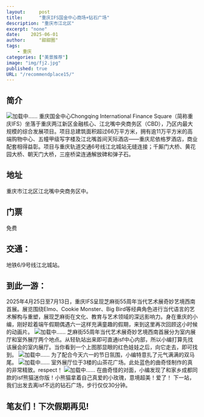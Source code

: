 ```yaml
---
layout:     post
title:      "重庆IFS国金中心商场+钻石广场"
description: "重庆市江北区"
excerpt: "none"
date:    2025-06-01
author:     "甜甜圈"
tags:
    - 重庆
categories: ["美景推荐"]
image: "img/fj2.jpg"
published: true 
URL: "/recommendplace15/"
---
```


## 简介
![加载中……](/img/place/isf1.jpg)
重庆国金中心Chongqing International Finance Square（简称重庆IFS）坐落于重庆两江新区金融核心、江北嘴中央商务区（CBD），乃区内最大规模的综合发展项目。项目总建筑面积超过66万平方米，拥有逾11万平方米的高端购物中心、五幢甲级写字楼及江北嘴首间天际酒店——重庆尼依格罗酒店，商业配套相得益彰。项目与重庆轨道交通6号线江北城站无缝连接；千厮门大桥、黄花园大桥、朝天门大桥，三座桥梁连通解放碑和弹子石。
## 地址
重庆市江北区江北嘴中央商务区中。
## 门票
免费
## 交通：
地铁6/9号线江北城站。
## 到此一游：
2025年4月25日至7月13日，重庆IFS呈现芝麻街55周年当代艺术展奇妙艺境西南首展。展览围绕Elmo、Cookie Monster、Big Bird等经典角色进行当代语言的艺术解构与重塑，展现芝麻街在文化、教育与艺术领域的深远影响力。身在重庆的小编，刚好趁着端午假期偶遇六一这样充满童趣的假期，来到这里再次回顾这小时候的动画片。
![加载中……](/img/place/isf2.jpg)
芝麻街55周年当代艺术展奇妙艺境西南首展分为室内展厅和室外展厅两个地点。从轻轨站出来即可直通isf中心内部，所以小编打算先找该展会的室内展厅。当你看到一个上图那显眼的红色娃娃之后，向它走去，即可找到。
![加载中……](/img/place/isf3.jpg) 
为了配合今天六一的节日氛围，小编特意扎了元气满满的双马尾。
![加载中……](/img/place/isf4.jpg)
室外展厅位于3楼的山茶花广场。此处蓝色的曲奇怪制作的真的非常精致。respect！
![加载中……](/img/place/isf5.jpg)
在曲奇怪的对面，小编发现了和家乡成都同款的isf熊猫迷你版！小熊猫拿着自己真爱的小玫瑰，意境超美！爱了！
下一站，我们出发去离isf不远的钻石广场，步行仅仅30分钟。  
## 笔友们！下次假期再见!








